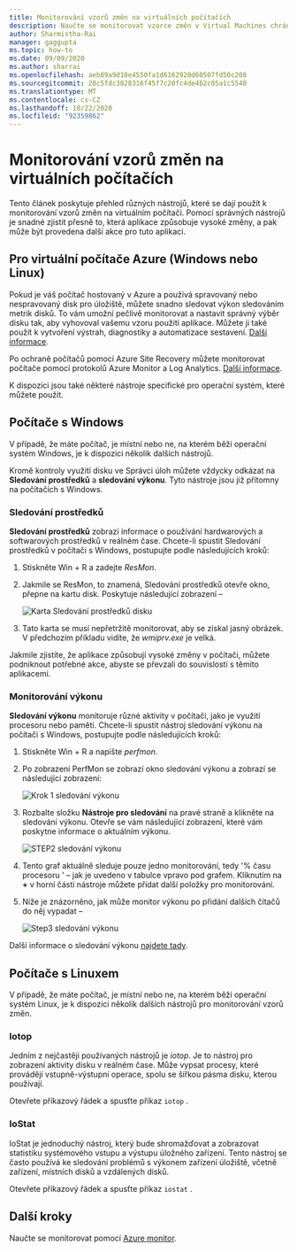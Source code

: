 ```yaml
---
title: Monitorování vzorů změn na virtuálních počítačích
description: Naučte se monitorovat vzorce změn v Virtual Machines chráněných pomocí Azure Site Recovery
author: Sharmistha-Rai
manager: gaggupta
ms.topic: how-to
ms.date: 09/09/2020
ms.author: sharrai
ms.openlocfilehash: aeb89a9d18e4550fa1d6162920d60507fd50c208
ms.sourcegitcommit: 28c5fdc3828316f45f7c20fc4de4b2c05a1c5548
ms.translationtype: MT
ms.contentlocale: cs-CZ
ms.lasthandoff: 10/22/2020
ms.locfileid: "92359862"
---
```

# <a name="monitoring-churn-patterns-on-virtual-machines"></a>Monitorování vzorů změn na virtuálních počítačích

Tento článek poskytuje přehled různých nástrojů, které se dají použít k monitorování vzorů změn na virtuálním počítači. Pomocí správných nástrojů je snadné zjistit přesně to, která aplikace způsobuje vysoké změny, a pak může být provedena další akce pro tuto aplikaci.

## <a name="for-azure-virtual-machines-windows-or-linux"></a>Pro virtuální počítače Azure (Windows nebo Linux)

Pokud je váš počítač hostovaný v Azure a používá spravovaný nebo nespravovaný disk pro úložiště, můžete snadno sledovat výkon sledováním metrik disků. To vám umožní pečlivě monitorovat a nastavit správný výběr disku tak, aby vyhovoval vašemu vzoru použití aplikace. Můžete ji také použít k vytvoření výstrah, diagnostiky a automatizace sestavení. [Další informace](https://azure.microsoft.com/blog/per-disk-metrics-managed-disks/).

Po ochraně počítačů pomocí Azure Site Recovery můžete monitorovat počítače pomocí protokolů Azure Monitor a Log Analytics. [Další informace](./monitor-log-analytics.md).

K dispozici jsou také některé nástroje specifické pro operační systém, které můžete použít.

## <a name="for-windows-machines"></a>Počítače s Windows

V případě, že máte počítač, je místní nebo ne, na kterém běží operační systém Windows, je k dispozici několik dalších nástrojů.

Kromě kontroly využití disku ve Správci úloh můžete vždycky odkázat na **Sledování prostředků** a **sledování výkonu**. Tyto nástroje jsou již přítomny na počítačích s Windows.

### <a name="resource-monitor"></a>Sledování prostředků

**Sledování prostředků** zobrazí informace o používání hardwarových a softwarových prostředků v reálném čase. Chcete-li spustit Sledování prostředků v počítači s Windows, postupujte podle následujících kroků:

1. Stiskněte Win + R a zadejte _ResMon_.
1. Jakmile se ResMon, to znamená, Sledování prostředků otevře okno, přepne na kartu disk. Poskytuje následující zobrazení –

    ![Karta Sledování prostředků disku](./media/monitoring-high-churn/resmon-disk-tab.png)

1. Tato karta se musí nepřetržitě monitorovat, aby se získal jasný obrázek. V předchozím příkladu vidíte, že _wmiprv.exe_ je velká.

Jakmile zjistíte, že aplikace způsobují vysoké změny v počítači, můžete podniknout potřebné akce, abyste se převzali do souvislosti s těmito aplikacemi.

### <a name="performance-monitor"></a>Monitorování výkonu

**Sledování výkonu** monitoruje různé aktivity v počítači, jako je využití procesoru nebo paměti. Chcete-li spustit nástroj sledování výkonu na počítači s Windows, postupujte podle následujících kroků:

1. Stiskněte Win + R a napište _perfmon_.
1. Po zobrazení PerfMon se zobrazí okno sledování výkonu a zobrazí se následující zobrazení:

    ![Krok 1 sledování výkonu](./media/monitoring-high-churn/perfmon-step1.png)

1. Rozbalte složku **Nástroje pro sledování** na pravé straně a klikněte na sledování výkonu. Otevře se vám následující zobrazení, které vám poskytne informace o aktuálním výkonu.

    ![STEP2 sledování výkonu](./media/monitoring-high-churn/perfmon-step1.png)

1. Tento graf aktuálně sleduje pouze jedno monitorování, tedy '% času procesoru ' – jak je uvedeno v tabulce vpravo pod grafem. Kliknutím na **+** v horní části nástroje můžete přidat další položky pro monitorování.
1. Níže je znázorněno, jak může monitor výkonu po přidání dalších čítačů do něj vypadat –

    ![Step3 sledování výkonu](./media/monitoring-high-churn/perfmon-step3.png)

Další informace o sledování výkonu [najdete tady](/dynamics365/business-central/dev-itpro/administration/monitor-use-performance-monitor-collect-event-trace-data).

## <a name="for-linux-machines"></a>Počítače s Linuxem

V případě, že máte počítač, je místní nebo ne, na kterém běží operační systém Linux, je k dispozici několik dalších nástrojů pro monitorování vzorů změn.

### <a name="iotop"></a>Iotop

Jedním z nejčastěji používaných nástrojů je _iotop_. Je to nástroj pro zobrazení aktivity disku v reálném čase. Může vypsat procesy, které provádějí vstupně-výstupní operace, spolu se šířkou pásma disku, kterou používají.

Otevřete příkazový řádek a spusťte příkaz `iotop` .

### <a name="iostat"></a>IoStat

IoStat je jednoduchý nástroj, který bude shromažďovat a zobrazovat statistiku systémového vstupu a výstupu úložného zařízení. Tento nástroj se často používá ke sledování problémů s výkonem zařízení úložiště, včetně zařízení, místních disků a vzdálených disků.

Otevřete příkazový řádek a spusťte příkaz `iostat` .

## <a name="next-steps"></a>Další kroky

Naučte se monitorovat pomocí [Azure monitor](monitor-log-analytics.md).